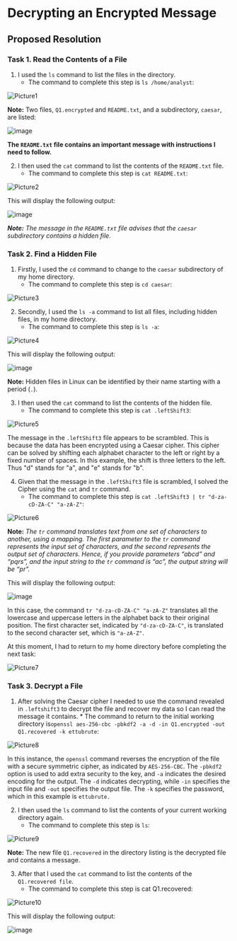 # Decrypting an Encrypted Message

## Proposed Resolution

### Task 1. Read the Contents of a File 

1. I used the `ls` command to list the files in the directory.
    * The command to complete this step is `ls /home/analyst`:

![Picture1](https://github.com/user-attachments/assets/655185c0-3f19-4746-b6d6-11c1a4d9cdbc)

**Note:** Two files, `Q1.encrypted` and `README.txt`, and a subdirectory, `caesar`, are listed:

![image](https://github.com/user-attachments/assets/b8d1104c-ea08-4dea-992a-5f99938650a9)

**The `README.txt` file contains an important message with instructions I need to follow.**

2. I then used the `cat` command to list the contents of the `README.txt` file.
    * The command to complete this step is `cat README.txt`:

![Picture2](https://github.com/user-attachments/assets/1204441e-7a59-4a1b-9265-c440c0be52e0)

This will display the following output:

![image](https://github.com/user-attachments/assets/4f0c3219-0402-48a8-ab73-b487980376e8)

***Note:** The message in the `README.txt` file advises that the `caesar` subdirectory contains a hidden file.*

### Task 2. Find a Hidden File

1. Firstly, I used the `cd` command to change to the `caesar` subdirectory of my home directory.
    * The command to complete this step is `cd caesar`:

![Picture3](https://github.com/user-attachments/assets/135b1d14-dd37-46b0-812d-76de80908885)

2. Secondly, I used the `ls -a` command to list all files, including hidden files, in my home directory.
    * The command to complete this step is `ls -a`:

![Picture4](https://github.com/user-attachments/assets/3bbcfd96-f92b-410d-acbd-7160a3766362)

This will display the following output:

![image](https://github.com/user-attachments/assets/3fc7d06c-f929-474e-bd39-19d0e1495ae0)

**Note:** Hidden files in Linux can be identified by their name starting with a period (`.`).

3. I then used the `cat` command to list the contents of the hidden file.
    * The command to complete this step is `cat .leftShift3`:

![Picture5](https://github.com/user-attachments/assets/73f1e0e8-487c-4baa-b682-e80b69b77f55)

The message in the `.leftShift3` file appears to be scrambled. This is because the data has been encrypted using a Caesar cipher. This cipher can be solved by shifting each alphabet character to the left or right by a fixed number of spaces. In this example, the shift is three letters to the left. Thus "d" stands for "a", and "e" stands for "b".

4. Given that the message in the `.leftShift3` file is scrambled, I solved the Cipher using the `cat` and `tr` command.
    * The command to complete this step is `cat .leftShift3 | tr "d-za-cD-ZA-C" "a-zA-Z"`:

![Picture6](https://github.com/user-attachments/assets/a880bf52-a40e-4090-b2a5-5f75044e5ec4)

**Note:** *The `tr` command translates text from one set of characters to another, using a mapping. The first parameter to the `tr` command represents the input set of characters, and the second represents the output set of characters. Hence, if you provide parameters “abcd” and “pqrs”, and the input string to the `tr` command is “ac”, the output string will be “pr".*

This will display the following output:

![image](https://github.com/user-attachments/assets/ff0f8e7c-0f7d-44ca-9171-2bc557369fc9)

In this case, the command `tr "d-za-cD-ZA-C" "a-zA-Z"` translates all the lowercase and uppercase letters in the alphabet back to their original position. The first character set, indicated by `"d-za-cD-ZA-C"`, is translated to the second character set, which is `"a-zA-Z"`.

At this moment, I had to return to my home directory before completing the next task:

![Picture7](https://github.com/user-attachments/assets/f48a3687-d63a-44c3-aa73-58cde91c7cb9)

### Task 3. Decrypt a File

1. After solving the Caesar cipher I needed to use the command revealed in `.leftshift3` to decrypt the file and recover my data so I can read the message it contains.          * The command to return to the initial working directory is`openssl aes-256-cbc -pbkdf2 -a -d -in Q1.encrypted -out Q1.recovered -k ettubrute`:

![Picture8](https://github.com/user-attachments/assets/e9a377ad-c62b-4aeb-97e8-f9d26d877dfe)

In this instance, the `openssl` command reverses the encryption of the file with a secure symmetric cipher, as indicated by `AES-256-CBC`. The `-pbkdf2` option is used to add extra security to the key, and `-a` indicates the desired encoding for the output. The `-d` indicates decrypting, while `-in` specifies the input file and `-out` specifies the output file. The `-k` specifies the password, which in this example is `ettubrute.`

2. I then used the `ls` command to list the contents of your current working directory again.
    * The command to complete this step is `ls`:

![Picture9](https://github.com/user-attachments/assets/2e28b8af-7f31-4062-b582-e8cc28c5aaf8)

**Note:** The new file `Q1.recovered` in the directory listing is the decrypted file and contains a message.

3. After that I used the `cat` command to list the contents of the `Q1.recovered file`.
    * The command to complete this step is cat Q1.recovered:

![Picture10](https://github.com/user-attachments/assets/48cc376d-1144-4e29-b452-9d08669100de)

This will display the following output:

![image](https://github.com/user-attachments/assets/26ad0e36-7c87-4c8d-b31d-47767721aa3a)
